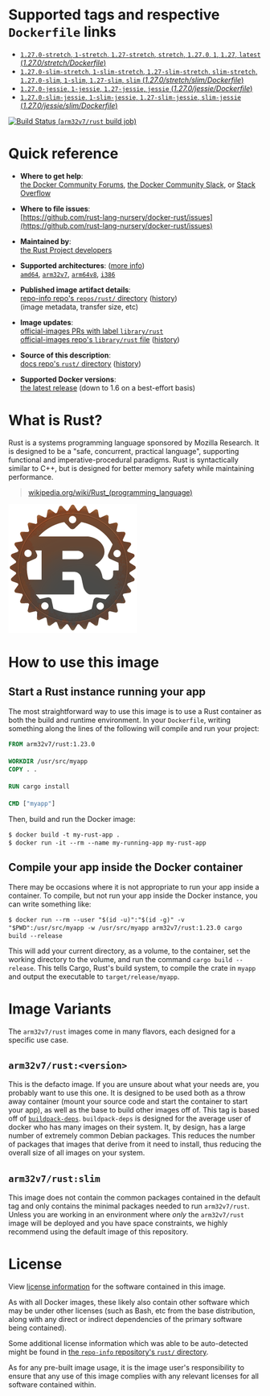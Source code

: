 <!--

********************************************************************************

WARNING:

    DO NOT EDIT "rust/README.md"

    IT IS AUTO-GENERATED

    (from the other files in "rust/" combined with a set of templates)

********************************************************************************

-->

# Supported tags and respective `Dockerfile` links

-	[`1.27.0-stretch`, `1-stretch`, `1.27-stretch`, `stretch`, `1.27.0`, `1`, `1.27`, `latest` (*1.27.0/stretch/Dockerfile*)](https://github.com/rust-lang-nursery/docker-rust/blob/25ec4cbb26341bd30a7afa31da2e259d96c1fbc9/1.27.0/stretch/Dockerfile)
-	[`1.27.0-slim-stretch`, `1-slim-stretch`, `1.27-slim-stretch`, `slim-stretch`, `1.27.0-slim`, `1-slim`, `1.27-slim`, `slim` (*1.27.0/stretch/slim/Dockerfile*)](https://github.com/rust-lang-nursery/docker-rust/blob/25ec4cbb26341bd30a7afa31da2e259d96c1fbc9/1.27.0/stretch/slim/Dockerfile)
-	[`1.27.0-jessie`, `1-jessie`, `1.27-jessie`, `jessie` (*1.27.0/jessie/Dockerfile*)](https://github.com/rust-lang-nursery/docker-rust/blob/25ec4cbb26341bd30a7afa31da2e259d96c1fbc9/1.27.0/jessie/Dockerfile)
-	[`1.27.0-slim-jessie`, `1-slim-jessie`, `1.27-slim-jessie`, `slim-jessie` (*1.27.0/jessie/slim/Dockerfile*)](https://github.com/rust-lang-nursery/docker-rust/blob/25ec4cbb26341bd30a7afa31da2e259d96c1fbc9/1.27.0/jessie/slim/Dockerfile)

[![Build Status](https://doi-janky.infosiftr.net/job/multiarch/job/arm32v7/job/rust/badge/icon) (`arm32v7/rust` build job)](https://doi-janky.infosiftr.net/job/multiarch/job/arm32v7/job/rust/)

# Quick reference

-	**Where to get help**:  
	[the Docker Community Forums](https://forums.docker.com/), [the Docker Community Slack](https://blog.docker.com/2016/11/introducing-docker-community-directory-docker-community-slack/), or [Stack Overflow](https://stackoverflow.com/search?tab=newest&q=docker)

-	**Where to file issues**:  
	[https://github.com/rust-lang-nursery/docker-rust/issues](https://github.com/rust-lang-nursery/docker-rust/issues)

-	**Maintained by**:  
	[the Rust Project developers](https://github.com/rust-lang-nursery/docker-rust)

-	**Supported architectures**: ([more info](https://github.com/docker-library/official-images#architectures-other-than-amd64))  
	[`amd64`](https://hub.docker.com/r/amd64/rust/), [`arm32v7`](https://hub.docker.com/r/arm32v7/rust/), [`arm64v8`](https://hub.docker.com/r/arm64v8/rust/), [`i386`](https://hub.docker.com/r/i386/rust/)

-	**Published image artifact details**:  
	[repo-info repo's `repos/rust/` directory](https://github.com/docker-library/repo-info/blob/master/repos/rust) ([history](https://github.com/docker-library/repo-info/commits/master/repos/rust))  
	(image metadata, transfer size, etc)

-	**Image updates**:  
	[official-images PRs with label `library/rust`](https://github.com/docker-library/official-images/pulls?q=label%3Alibrary%2Frust)  
	[official-images repo's `library/rust` file](https://github.com/docker-library/official-images/blob/master/library/rust) ([history](https://github.com/docker-library/official-images/commits/master/library/rust))

-	**Source of this description**:  
	[docs repo's `rust/` directory](https://github.com/docker-library/docs/tree/master/rust) ([history](https://github.com/docker-library/docs/commits/master/rust))

-	**Supported Docker versions**:  
	[the latest release](https://github.com/docker/docker-ce/releases/latest) (down to 1.6 on a best-effort basis)

# What is Rust?

Rust is a systems programming language sponsored by Mozilla Research. It is designed to be a "safe, concurrent, practical language", supporting functional and imperative-procedural paradigms. Rust is syntactically similar to C++, but is designed for better memory safety while maintaining performance.

> [wikipedia.org/wiki/Rust_(programming_language)](https://en.wikipedia.org/wiki/Rust_%28programming_language%29)

![logo](https://raw.githubusercontent.com/docker-library/docs/a11c341c57de07fbccfed7b21ea92d4bc40130a2/rust/logo.png)

# How to use this image

## Start a Rust instance running your app

The most straightforward way to use this image is to use a Rust container as both the build and runtime environment. In your `Dockerfile`, writing something along the lines of the following will compile and run your project:

```dockerfile
FROM arm32v7/rust:1.23.0

WORKDIR /usr/src/myapp
COPY . .

RUN cargo install

CMD ["myapp"]
```

Then, build and run the Docker image:

```console
$ docker build -t my-rust-app .
$ docker run -it --rm --name my-running-app my-rust-app
```

## Compile your app inside the Docker container

There may be occasions where it is not appropriate to run your app inside a container. To compile, but not run your app inside the Docker instance, you can write something like:

```console
$ docker run --rm --user "$(id -u)":"$(id -g)" -v "$PWD":/usr/src/myapp -w /usr/src/myapp arm32v7/rust:1.23.0 cargo build --release
```

This will add your current directory, as a volume, to the container, set the working directory to the volume, and run the command `cargo build --release`. This tells Cargo, Rust's build system, to compile the crate in `myapp` and output the executable to `target/release/myapp`.

# Image Variants

The `arm32v7/rust` images come in many flavors, each designed for a specific use case.

## `arm32v7/rust:<version>`

This is the defacto image. If you are unsure about what your needs are, you probably want to use this one. It is designed to be used both as a throw away container (mount your source code and start the container to start your app), as well as the base to build other images off of. This tag is based off of [`buildpack-deps`](https://registry.hub.docker.com/_/buildpack-deps/). `buildpack-deps` is designed for the average user of docker who has many images on their system. It, by design, has a large number of extremely common Debian packages. This reduces the number of packages that images that derive from it need to install, thus reducing the overall size of all images on your system.

## `arm32v7/rust:slim`

This image does not contain the common packages contained in the default tag and only contains the minimal packages needed to run `arm32v7/rust`. Unless you are working in an environment where *only* the `arm32v7/rust` image will be deployed and you have space constraints, we highly recommend using the default image of this repository.

# License

View [license information](https://www.rust-lang.org/en-US/legal.html) for the software contained in this image.

As with all Docker images, these likely also contain other software which may be under other licenses (such as Bash, etc from the base distribution, along with any direct or indirect dependencies of the primary software being contained).

Some additional license information which was able to be auto-detected might be found in [the `repo-info` repository's `rust/` directory](https://github.com/docker-library/repo-info/tree/master/repos/rust).

As for any pre-built image usage, it is the image user's responsibility to ensure that any use of this image complies with any relevant licenses for all software contained within.
